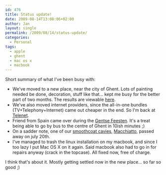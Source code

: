 ```yaml
---
id: 476
title: Status update!
date: 2009-08-14T13:08:06+02:00
author: Jan
layout: single
permalink: /2009/08/14/status-update/
categories:
  - Personal
tags:
  - apple
  - ghent
  - mac os x
  - macbook
---
```

Short summary of what I've been busy with:

  * We've moved to a new place, near the city of Ghent. Lots of painting needed be done, decoration, stuff like that... kept me busy for the better part of two months. The results are viewable [here](https://sadevil.org/piwigo/index.php/category/116-appartment_we_re_renting).
  * We've also moved internet providers, since the all-in-one bundles (TV+Telephony+Internet) came out cheaper in the end. So I'm back at [Telenet](http://www.telenet.be).
  * Friend from Spain came over during the [Gentse Feesten](http://www.gentsefeesten.be/). It's a treat being able to go by bus to the centre of Ghent in 10ish minutes ;)
  * On a sadder note, one of our [smoothcoat cavies](/category/cavies/), [Macchiatto](/2009/07/20/in-memoriam/), passed away on july 20th.
  * I've managed to trash the linux installation on my macbook, and since I too lazy I put Mac OS X on it again. Said macbook also had to go in for repairs anyway (crack in the topcase). All fixed now, free of charge.

I think that's about it. Mostly getting settled now in the new place... so far so good ;)